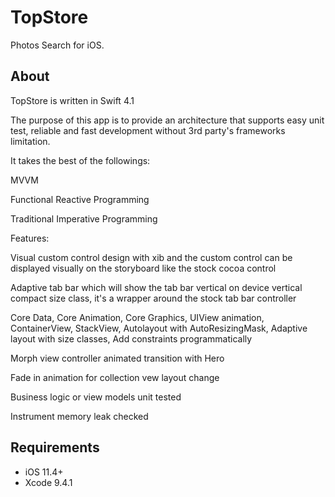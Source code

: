 # TopStore

Photos Search for iOS.

## About

TopStore is written in Swift 4.1

The purpose of this app is to provide an architecture that supports easy unit test, reliable and fast development without 3rd party's frameworks limitation.

It takes the best of the followings:

MVVM

Functional Reactive Programming

Traditional Imperative Programming 

Features:

Visual custom control design with xib and the custom control can be displayed visually on the storyboard like the stock cocoa control

Adaptive tab bar which will show the tab bar vertical on device vertical compact size class, it's a wrapper around the stock tab bar controller

Core Data, Core Animation, Core Graphics, UIView animation, ContainerView, StackView, Autolayout with AutoResizingMask, Adaptive layout with size classes, Add constraints programmatically

Morph view controller animated transition with Hero

Fade in animation for collection vew layout change

Business logic or view models unit tested

Instrument memory leak checked

## Requirements

- iOS 11.4+
- Xcode 9.4.1
